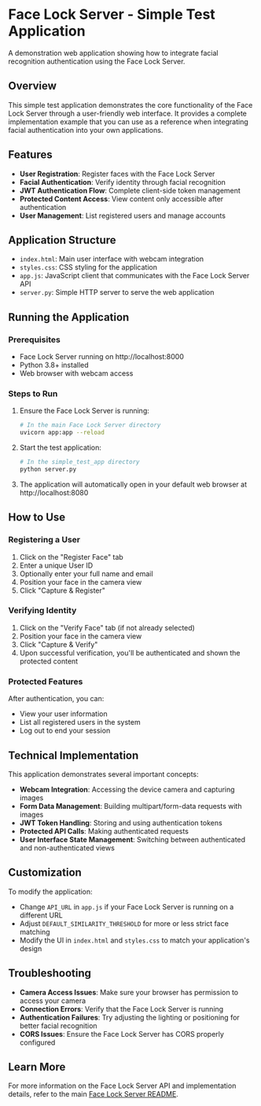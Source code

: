 # Face Lock Server - Simple Test Application

A demonstration web application showing how to integrate facial recognition authentication using the Face Lock Server.

## Overview

This simple test application demonstrates the core functionality of the Face Lock Server through a user-friendly web interface. It provides a complete implementation example that you can use as a reference when integrating facial authentication into your own applications.

## Features

- **User Registration**: Register faces with the Face Lock Server
- **Facial Authentication**: Verify identity through facial recognition
- **JWT Authentication Flow**: Complete client-side token management
- **Protected Content Access**: View content only accessible after authentication
- **User Management**: List registered users and manage accounts

## Application Structure

- `index.html`: Main user interface with webcam integration
- `styles.css`: CSS styling for the application
- `app.js`: JavaScript client that communicates with the Face Lock Server API
- `server.py`: Simple HTTP server to serve the web application

## Running the Application

### Prerequisites

- Face Lock Server running on http://localhost:8000
- Python 3.8+ installed
- Web browser with webcam access

### Steps to Run

1. Ensure the Face Lock Server is running:
   ```bash
   # In the main Face Lock Server directory
   uvicorn app:app --reload
   ```

2. Start the test application:
   ```bash
   # In the simple_test_app directory
   python server.py
   ```

3. The application will automatically open in your default web browser at http://localhost:8080

## How to Use

### Registering a User

1. Click on the "Register Face" tab
2. Enter a unique User ID
3. Optionally enter your full name and email
4. Position your face in the camera view
5. Click "Capture & Register"

### Verifying Identity

1. Click on the "Verify Face" tab (if not already selected)
2. Position your face in the camera view
3. Click "Capture & Verify"
4. Upon successful verification, you'll be authenticated and shown the protected content

### Protected Features

After authentication, you can:
- View your user information
- List all registered users in the system
- Log out to end your session

## Technical Implementation

This application demonstrates several important concepts:

- **Webcam Integration**: Accessing the device camera and capturing images
- **Form Data Management**: Building multipart/form-data requests with images
- **JWT Token Handling**: Storing and using authentication tokens
- **Protected API Calls**: Making authenticated requests
- **User Interface State Management**: Switching between authenticated and non-authenticated views

## Customization

To modify the application:

- Change `API_URL` in `app.js` if your Face Lock Server is running on a different URL
- Adjust `DEFAULT_SIMILARITY_THRESHOLD` for more or less strict face matching
- Modify the UI in `index.html` and `styles.css` to match your application's design

## Troubleshooting

- **Camera Access Issues**: Make sure your browser has permission to access your camera
- **Connection Errors**: Verify that the Face Lock Server is running
- **Authentication Failures**: Try adjusting the lighting or positioning for better facial recognition
- **CORS Issues**: Ensure the Face Lock Server has CORS properly configured

## Learn More

For more information on the Face Lock Server API and implementation details, refer to the main [Face Lock Server README](../README.md).

